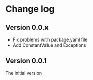 # Change log

## Version 0.0.x

- Fix problems with package.yaml file
- Add ConstantValue and Exceptions

## Version 0.0.1

The initial version

